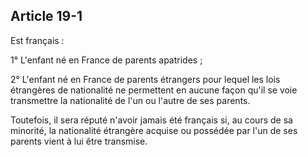 Article 19-1
----
Est français :

1° L'enfant né en France de parents apatrides ;

2° L'enfant né en France de parents étrangers pour lequel les lois étrangères de
nationalité ne permettent en aucune façon qu'il se voie transmettre la
nationalité de l'un ou l'autre de ses parents.

Toutefois, il sera réputé n'avoir jamais été français si, au cours de sa
minorité, la nationalité étrangère acquise ou possédée par l'un de ses parents
vient à lui être transmise.
